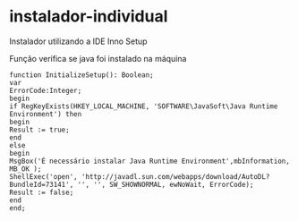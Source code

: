 instalador-individual
=====================

Instalador utilizando a IDE Inno Setup

Função verifica se java foi instalado na máquina

```basic
function InitializeSetup(): Boolean; 
var 
ErrorCode:Integer; 
begin 
if RegKeyExists(HKEY_LOCAL_MACHINE, 'SOFTWARE\JavaSoft\Java Runtime Environment') then 
begin 
Result := true; 
end 
else 
begin 
MsgBox('É necessário instalar Java Runtime Environment',mbInformation, MB_OK ); 
ShellExec('open', 'http://javadl.sun.com/webapps/download/AutoDL?BundleId=73141', '', '', SW_SHOWNORMAL, ewNoWait, ErrorCode); 
Result := false; 
end 
end;
```
